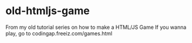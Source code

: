 # old-htmljs-game
From my old tutorial series on how to make a HTML/JS Game
If you wanna play, go to codingap.freeiz.com/games.html
